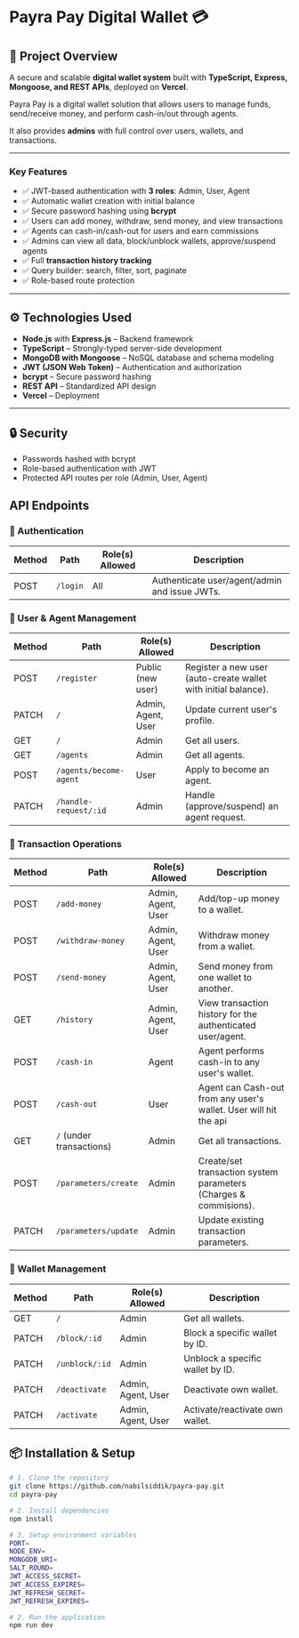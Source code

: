 # Payra Pay Digital Wallet 💳  

## 🚀 Project Overview 
A secure and scalable **digital wallet system** built with **TypeScript, Express, Mongoose, and REST APIs**, deployed on **Vercel**.  
 
Payra Pay is a digital wallet solution that allows users to manage funds, send/receive money, and perform cash-in/out through agents.  

It also provides **admins** with full control over users, wallets, and transactions.  

---

### Key Features  
- ✅ JWT-based authentication with **3 roles**: Admin, User, Agent  
- ✅ Automatic wallet creation with initial balance  
- ✅ Secure password hashing using **bcrypt**  
- ✅ Users can add money, withdraw, send money, and view transactions  
- ✅ Agents can cash-in/cash-out for users and earn commissions  
- ✅ Admins can view all data, block/unblock wallets, approve/suspend agents  
- ✅ Full **transaction history tracking**  
- ✅ Query builder: search, filter, sort, paginate  
- ✅ Role-based route protection  

---

## ⚙️ Technologies Used  
- **Node.js** with **Express.js** – Backend framework  
- **TypeScript** – Strongly-typed server-side development  
- **MongoDB with Mongoose** – NoSQL database and schema modeling  
- **JWT (JSON Web Token)** – Authentication and authorization  
- **bcrypt** – Secure password hashing  
- **REST API** – Standardized API design  
- **Vercel** – Deployment  

---

## 🔒 Security 
- Passwords hashed with bcrypt
- Role-based authentication with JWT
- Protected API routes per role (Admin, User, Agent)


## API Endpoints

### 🔐 Authentication
| Method | Path         | Role(s) Allowed        | Description |
|--------|--------------|------------------------|-------------|
| POST   | `/login`     | All                    | Authenticate user/agent/admin and issue JWTs. |

### 👤 User & Agent Management
| Method | Path                             | Role(s) Allowed      | Description |
|--------|----------------------------------|--------------------- |-------------|
| POST   | `/register`                      | Public (new user)    | Register a new user (auto-create wallet with initial balance). |
| PATCH  | `/`                              | Admin, Agent, User   | Update current user's profile. |
| GET    | `/`                              | Admin                | Get all users. |
| GET    | `/agents`                        | Admin                | Get all agents. |
| POST   | `/agents/become-agent`           | User                 | Apply to become an agent. |
| PATCH  | `/handle-request/:id`            | Admin                | Handle (approve/suspend) an agent request. |

### 💸 Transaction Operations
| Method | Path                                        | Role(s) Allowed      | Description |
|--------|---------------------------------------------|--------------------- |-------------|
| POST   | `/add-money`                                | Admin, Agent, User   | Add/top-up money to a wallet. |
| POST   | `/withdraw-money`                           | Admin, Agent, User   | Withdraw money from a wallet. |
| POST   | `/send-money`                               | Admin, Agent, User   | Send money from one wallet to another. |
| GET    | `/history`                                  | Admin, Agent, User   | View transaction history for the authenticated user/agent. |
| POST   | `/cash-in`                                  | Agent                | Agent performs cash-in to any user's wallet. |
| POST   | `/cash-out`                                 | User                 | Agent can Cash-out from any user's wallet. User will hit the api
| GET    | `/` (under transactions)                    | Admin                | Get all transactions. |
| POST   | `/parameters/create`                        | Admin                | Create/set transaction system parameters (Charges & commisions). |
| PATCH  | `/parameters/update`                        | Admin                | Update existing transaction parameters. |

### 🏦 Wallet Management
| Method | Path                         | Role(s) Allowed       | Description |
|--------|------------------------------|-----------------------|-------------|
| GET    | `/`                          | Admin                 | Get all wallets. |
| PATCH  | `/block/:id`                 | Admin                 | Block a specific wallet by ID. |
| PATCH  | `/unblock/:id`               | Admin                 | Unblock a specific wallet by ID. |
| PATCH  | `/deactivate`                | Admin, Agent, User    | Deactivate own wallet. |
| PATCH  | `/activate`                  | Admin, Agent, User    | Activate/reactivate own wallet. |



## 📦 Installation & Setup  

```bash
# 1. Clone the repository
git clone https://github.com/nabilsiddik/payra-pay.git
cd payra-pay

# 2. Install dependencies
npm install

# 3. Setup environment variables
PORT=
NODE_ENV=
MONGODB_URI=
SALT_ROUND=
JWT_ACCESS_SECRET=
JWT_ACCESS_EXPIRES=
JWT_REFRESH_SECRET=
JWT_REFRESH_EXPIRES=

# 2. Run the application
npm run dev

